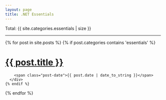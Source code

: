 ```yaml
---
layout: page
title: .NET Essentials
---
```

Total: {{ site.categories.essentials | size }}
<div class="posts">
  <hr />
  {% for post in site.posts %}
    {% if post.categories contains 'essentials' %}
       <div class="post" style="margin-bottom: 0;">
        <h1 class="post-title">
          <a href="{{ post.url }}"  onclick="ga('send', 'event', 'Mine', 'O: {{ post.title }}', '{{ page.url }}}', 10, { 'nonInteraction': 1 });">
            {{ post.title }}
          </a>
        </h1>

        <span class="post-date">{{ post.date | date_to_string }}</span>
      </div>
    {% endif %}
  {% endfor %}
</div>
